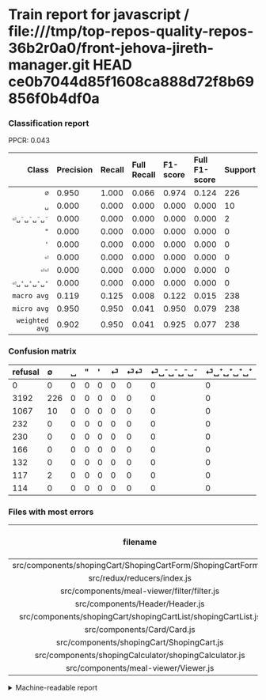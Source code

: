 # Train report for javascript / file:///tmp/top-repos-quality-repos-36b2r0a0/front-jehova-jireth-manager.git HEAD ce0b7044d85f1608ca888d72f8b69856f0b4df0a

### Classification report

PPCR: 0.043

| Class | Precision | Recall | Full Recall | F1-score | Full F1-score | Support | Full Support | PPCR |
|------:|:----------|:-------|:------------|:---------|:---------|:--------|:-------------|:-----|
| `∅` | 0.950| 1.000| 0.066| 0.974| 0.124| 226| 3418| 0.066 |
| `␣` | 0.000| 0.000| 0.000| 0.000| 0.000| 10| 1077| 0.009 |
| `⏎␣⁻␣⁻␣⁻␣⁻` | 0.000| 0.000| 0.000| 0.000| 0.000| 2| 119| 0.017 |
| `"` | 0.000| 0.000| 0.000| 0.000| 0.000| 0| 232| 0.000 |
| `'` | 0.000| 0.000| 0.000| 0.000| 0.000| 0| 230| 0.000 |
| `⏎` | 0.000| 0.000| 0.000| 0.000| 0.000| 0| 166| 0.000 |
| `⏎⏎` | 0.000| 0.000| 0.000| 0.000| 0.000| 0| 132| 0.000 |
| `⏎␣⁺␣⁺␣⁺␣⁺` | 0.000| 0.000| 0.000| 0.000| 0.000| 0| 114| 0.000 |
| `macro avg` | 0.119| 0.125| 0.008| 0.122| 0.015| 238| 5488| 0.043 |
| `micro avg` | 0.950| 0.950| 0.041| 0.950| 0.079| 238| 5488| 0.043 |
| `weighted avg` | 0.902| 0.950| 0.041| 0.925| 0.077| 238| 5488| 0.043 |

### Confusion matrix

|refusal|  ∅| ␣| "| '| ⏎| ⏎⏎| ⏎␣⁻␣⁻␣⁻␣⁻| ⏎␣⁺␣⁺␣⁺␣⁺| 
|:---|:---|:---|:---|:---|:---|:---|:---|:---|
|0 |0 |0 |0 |0 |0 |0 |0 |0 |
|3192 |226 |0 |0 |0 |0 |0 |0 |0 |
|1067 |10 |0 |0 |0 |0 |0 |0 |0 |
|232 |0 |0 |0 |0 |0 |0 |0 |0 |
|230 |0 |0 |0 |0 |0 |0 |0 |0 |
|166 |0 |0 |0 |0 |0 |0 |0 |0 |
|132 |0 |0 |0 |0 |0 |0 |0 |0 |
|117 |2 |0 |0 |0 |0 |0 |0 |0 |
|114 |0 |0 |0 |0 |0 |0 |0 |0 |

### Files with most errors

| filename | number of errors|
|:----:|:-----|
| src/components/shopingCart/ShopingCartForm/ShopingCartForm.js | 2 |
| src/redux/reducers/index.js | 2 |
| src/components/meal-viewer/filter/filter.js | 2 |
| src/components/Header/Header.js | 1 |
| src/components/shopingCart/shopingCartList/shopingCartList.js | 1 |
| src/components/Card/Card.js | 1 |
| src/components/shopingCart/ShopingCart.js | 1 |
| src/components/shopingCalculator/shopingCalculator.js | 1 |
| src/components/meal-viewer/Viewer.js | 1 |

<details>
    <summary>Machine-readable report</summary>
```json
{
  "cl_report": {"\"": {"f1-score": 0.0, "precision": 0.0, "recall": 0.0, "support": 0}, "\u0027": {"f1-score": 0.0, "precision": 0.0, "recall": 0.0, "support": 0}, "macro avg": {"f1-score": 0.12176724137931035, "precision": 0.11869747899159663, "recall": 0.125, "support": 238}, "micro avg": {"f1-score": 0.9495798319327731, "precision": 0.9495798319327731, "recall": 0.9495798319327731, "support": 238}, "weighted avg": {"f1-score": 0.9250217328310635, "precision": 0.9017018572134736, "recall": 0.9495798319327731, "support": 238}, "\u2205": {"f1-score": 0.9741379310344828, "precision": 0.9495798319327731, "recall": 1.0, "support": 226}, "\u23ce": {"f1-score": 0.0, "precision": 0.0, "recall": 0.0, "support": 0}, "\u23ce\u23ce": {"f1-score": 0.0, "precision": 0.0, "recall": 0.0, "support": 0}, "\u23ce\u2423\u207a\u2423\u207a\u2423\u207a\u2423\u207a": {"f1-score": 0.0, "precision": 0.0, "recall": 0.0, "support": 0}, "\u23ce\u2423\u207b\u2423\u207b\u2423\u207b\u2423\u207b": {"f1-score": 0.0, "precision": 0.0, "recall": 0.0, "support": 2}, "\u2423": {"f1-score": 0.0, "precision": 0.0, "recall": 0.0, "support": 10}},
  "cl_report_full": {"\"": {"f1-score": 0.0, "precision": 0.0, "recall": 0.0, "support": 232}, "\u0027": {"f1-score": 0.0, "precision": 0.0, "recall": 0.0, "support": 230}, "macro avg": {"f1-score": 0.015454048140043763, "precision": 0.11869747899159663, "recall": 0.008265067290813341, "support": 5488}, "micro avg": {"f1-score": 0.07893817673768774, "precision": 0.9495798319327731, "recall": 0.041180758017492713, "support": 5488}, "weighted avg": {"f1-score": 0.07699990749660289, "precision": 0.5914110542176054, "recall": 0.041180758017492713, "support": 5488}, "\u2205": {"f1-score": 0.1236323851203501, "precision": 0.9495798319327731, "recall": 0.06612053832650673, "support": 3418}, "\u23ce": {"f1-score": 0.0, "precision": 0.0, "recall": 0.0, "support": 166}, "\u23ce\u23ce": {"f1-score": 0.0, "precision": 0.0, "recall": 0.0, "support": 132}, "\u23ce\u2423\u207a\u2423\u207a\u2423\u207a\u2423\u207a": {"f1-score": 0.0, "precision": 0.0, "recall": 0.0, "support": 114}, "\u23ce\u2423\u207b\u2423\u207b\u2423\u207b\u2423\u207b": {"f1-score": 0.0, "precision": 0.0, "recall": 0.0, "support": 119}, "\u2423": {"f1-score": 0.0, "precision": 0.0, "recall": 0.0, "support": 1077}},
  "ppcr": 0.04336734693877551
}
```
</details>

